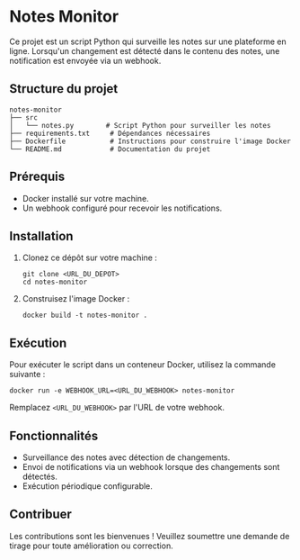 # Notes Monitor

Ce projet est un script Python qui surveille les notes sur une plateforme en ligne. Lorsqu'un changement est détecté dans le contenu des notes, une notification est envoyée via un webhook.

## Structure du projet

```
notes-monitor
├── src
│   └── notes.py        # Script Python pour surveiller les notes
├── requirements.txt     # Dépendances nécessaires
├── Dockerfile           # Instructions pour construire l'image Docker
└── README.md            # Documentation du projet
```

## Prérequis

- Docker installé sur votre machine.
- Un webhook configuré pour recevoir les notifications.

## Installation

1. Clonez ce dépôt sur votre machine :

   ```
   git clone <URL_DU_DEPOT>
   cd notes-monitor
   ```

2. Construisez l'image Docker :

   ```
   docker build -t notes-monitor .
   ```

## Exécution

Pour exécuter le script dans un conteneur Docker, utilisez la commande suivante :

```
docker run -e WEBHOOK_URL=<URL_DU_WEBHOOK> notes-monitor
```

Remplacez `<URL_DU_WEBHOOK>` par l'URL de votre webhook.

## Fonctionnalités

- Surveillance des notes avec détection de changements.
- Envoi de notifications via un webhook lorsque des changements sont détectés.
- Exécution périodique configurable.

## Contribuer

Les contributions sont les bienvenues ! Veuillez soumettre une demande de tirage pour toute amélioration ou correction.